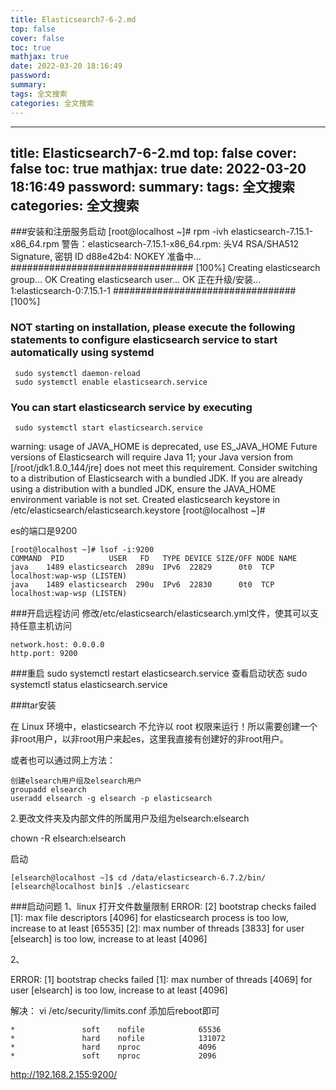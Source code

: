 ```yaml
---
title: Elasticsearch7-6-2.md
top: false
cover: false
toc: true
mathjax: true
date: 2022-03-20 18:16:49
password:
summary:
tags: 全文搜索
categories: 全文搜索
---
```

---
title: Elasticsearch7-6-2.md
top: false
cover: false
toc: true
mathjax: true
date: 2022-03-20 18:16:49
password:
summary:
tags: 全文搜索
categories: 全文搜索
---
###安装和注册服务启动
[root@localhost ~]# rpm -ivh elasticsearch-7.15.1-x86_64.rpm 
警告：elasticsearch-7.15.1-x86_64.rpm: 头V4 RSA/SHA512 Signature, 密钥 ID d88e42b4: NOKEY
准备中...                          ################################# [100%]
Creating elasticsearch group... OK
Creating elasticsearch user... OK
正在升级/安装...
   1:elasticsearch-0:7.15.1-1         ################################# [100%]
### NOT starting on installation, please execute the following statements to configure elasticsearch service to start automatically using systemd
~~~
 sudo systemctl daemon-reload
 sudo systemctl enable elasticsearch.service
~~~
### You can start elasticsearch service by executing
~~~
 sudo systemctl start elasticsearch.service
~~~
warning: usage of JAVA_HOME is deprecated, use ES_JAVA_HOME
Future versions of Elasticsearch will require Java 11; your Java version from [/root/jdk1.8.0_144/jre] does not meet this requirement. Consider switching to a distribution of Elasticsearch with a bundled JDK. If you are already using a distribution with a bundled JDK, ensure the JAVA_HOME environment variable is not set.
Created elasticsearch keystore in /etc/elasticsearch/elasticsearch.keystore
[root@localhost ~]# 


es的端口是9200
~~~
[root@localhost ~]# lsof -i:9200
COMMAND  PID          USER   FD   TYPE DEVICE SIZE/OFF NODE NAME
java    1489 elasticsearch  289u  IPv6  22829      0t0  TCP localhost:wap-wsp (LISTEN)
java    1489 elasticsearch  290u  IPv6  22830      0t0  TCP localhost:wap-wsp (LISTEN)

~~~



###开启远程访问
修改/etc/elasticsearch/elasticsearch.yml文件，使其可以支持任意主机访问
~~~
network.host: 0.0.0.0
http.port: 9200
~~~
###重启
sudo systemctl restart elasticsearch.service
查看启动状态
 sudo systemctl status elasticsearch.service



###tar安装

在 Linux 环境中，elasticsearch 不允许以 root 权限来运行！所以需要创建一个非root用户，以非root用户来起es，这里我直接有创建好的非root用户。

或者也可以通过网上方法：
~~~
创建elsearch用户组及elsearch用户
groupadd elsearch
useradd elsearch -g elsearch -p elasticsearch
~~~
2.更改文件夹及内部文件的所属用户及组为elsearch:elsearch

chown -R elsearch:elsearch <ElasticSearch>



启动
~~~
[elsearch@localhost ~]$ cd /data/elasticsearch-6.7.2/bin/
[elsearch@localhost bin]$ ./elasticsearc
~~~


###启动问题
1、linux 打开文件数量限制
ERROR: [2] bootstrap checks failed
[1]: max file descriptors [4096] for elasticsearch process is too low, increase to at least [65535]
[2]: max number of threads [3833] for user [elsearch] is too low, increase to at least [4096]

2、

ERROR: [1] bootstrap checks failed
[1]: max number of threads [4069] for user [elsearch] is too low, increase to at least [4096]


解决： vi /etc/security/limits.conf  添加后reboot即可
~~~
*               soft    nofile            65536
*               hard    nofile            131072
*               hard    nproc             4096
*               soft    nproc             2096
~~~

http://192.168.2.155:9200/


